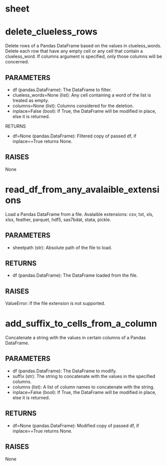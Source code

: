 # sheet

# delete_clueless_rows


Delete rows of a Pandas DataFrame based on the values in clueless_words.
Delete each row that have any empty cell or any cell that contain a clueless_word.
If columns argument is specified, only those columns will be concerned.

PARAMETERS
----------
- df (pandas.DataFrame): The DataFrame to filter.
- clueless_words=None (list<str>): Any cell containing a word of the list is treated as empty.
- columns=None (list<str>): Columns considered for the deletion.
- inplace=False (bool): If True, the DataFrame will be modified in place, else it is returned.

RETURNS
- df=None (pandas.DataFrame): Filtered copy of passed df, if inplace==True returns None.

RAISES
------
None


# read_df_from_any_avalaible_extensions


Load a Pandas DataFrame from a file.
Avalaible extensions: csv, txt, xls, xlsx, feather, parquet, hdf5, sas7bdat, stata, pickle.

PARAMETERS
----------
- sheetpath (str): Absolute path of the file to load.

RETURNS
-------
- df (pandas.DataFrame): The DataFrame loaded from the file.

RAISES
------
ValueError: If the file extension is not supported.


# add_suffix_to_cells_from_a_column


Concatenate a string with the values in certain columns of a Pandas DataFrame.

PARAMETERS
----------
- df (pandas.DataFrame): The DataFrame to modify.
- suffix (str): The string to concatenate with the values in the specified columns.
- columns (list): A list of column names to concatenate with the string.
- inplace=False (bool): If True, the DataFrame will be modified in place, else it is returned.

RETURNS
-------
- df=None (pandas.DataFrame): Modified copy of passed df, if inplace==True returns None.

RAISES
------
None


